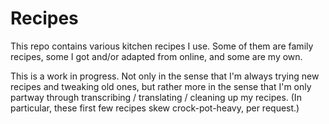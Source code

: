 # Recipes

This repo contains various kitchen recipes I use. Some of them are family
recipes, some I got and/or adapted from online, and some are my own.

This is a work in progress. Not only in the sense that I'm always trying
new recipes and tweaking old ones, but rather more in the sense that I'm
only partway through transcribing / translating / cleaning up my recipes.
(In particular, these first few recipes skew crock-pot-heavy, per request.)
